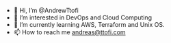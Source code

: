 - 👋 Hi, I’m @AndrewTtofi
- 👀 I’m interested in DevOps and Cloud Computing  
- 🌱 I’m currently learning AWS, Terraform and Unix OS.
- 📫 How to reach me andreas@ttofi.com

